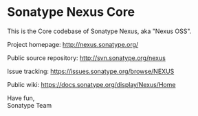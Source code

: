 Sonatype Nexus Core
===================

This is the Core codebase of Sonatype Nexus, aka "Nexus OSS".

Project homepage:
http://nexus.sonatype.org/

Public source repository:
http://svn.sonatype.org/nexus

Issue tracking:
https://issues.sonatype.org/browse/NEXUS

Public wiki:
https://docs.sonatype.org/display/Nexus/Home


Have fun,  
Sonatype Team
